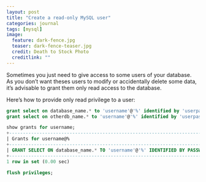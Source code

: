 ```yaml
---
layout: post
title: "Create a read-only MySQL user"
categories: journal
tags: [mysql]
image:
  feature: dark-fence.jpg
  teaser: dark-fence-teaser.jpg
  credit: Death to Stock Photo
  creditlink: ""
---
```


Sometimes you just need to give access to some users of your database. As you don’t want theses users to modify or accidentally delete some data, it’s advisable to grant them only read access to the database.

Here’s how to provide only read privilege to a user:

``` SQL
grant select on database_name.* to 'username'@'%' identified by 'userpasswd';
grant select on otherdb_name.* to 'username'@'%' identified by 'userpasswd';

show grants for username;
+----------------------------------------------------------------------------------------------+
| Grants for username@%                                                                        |
+----------------------------------------------------------------------------------------------+
| GRANT SELECT ON database_name.* TO 'username'@'%' IDENTIFIED BY PASSWORD '*DE425F65DC78103D' |
+----------------------------------------------------------------------------------------------+
1 row in set (0.00 sec)

flush privileges;
```
